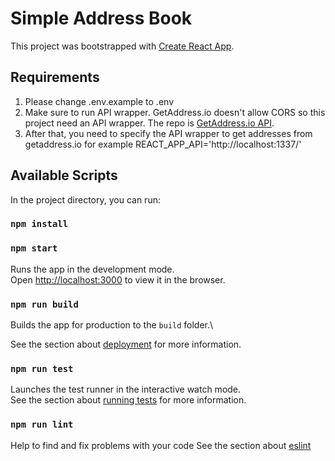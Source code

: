 # Simple Address Book

This project was bootstrapped with [Create React App](https://github.com/facebook/create-react-app).

## Requirements

1. Please change .env.example to .env
2. Make sure to run API wrapper. 
   GetAddress.io doesn't allow CORS so this project need an API wrapper.
   The repo is [GetAddress.io API](https://github.com/lucky-gru/getaddressio_api_wrapper).
3. After that, you need to specify the API wrapper to get addresses from getaddress.io
   for example REACT_APP_API='http://localhost:1337/'

## Available Scripts

In the project directory, you can run:

### `npm install`
### `npm start`

Runs the app in the development mode.\
Open [http://localhost:3000](http://localhost:3000) to view it in the browser.

### `npm run build`

Builds the app for production to the `build` folder.\

See the section about [deployment](https://facebook.github.io/create-react-app/docs/deployment) for more information.

### `npm run test`

Launches the test runner in the interactive watch mode.\
See the section about [running tests](https://facebook.github.io/create-react-app/docs/running-tests) for more information.

### `npm run lint`

Help to find and fix problems with your code
See the section about [eslint](https://eslint.org/)